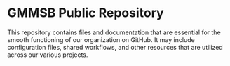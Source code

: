 # GMMSB Public Repository

This repository contains files and documentation that are essential for the smooth functioning of our organization on GitHub. It may include configuration files, shared workflows, and other resources that are utilized across our various projects.

<!--
## Repository Structure

Here is a brief overview of the repository structure:

- **`/workflows`**: Contains GitHub Actions workflows used by our projects.
- **`/docs`**: Documentation and guides for using our organization's GitHub resources.
- **`/configs`**: Configuration files shared across projects (e.g., linter configurations, CI/CD settings).
- **`/scripts`**: Utility scripts that assist with common tasks.
- **`/profile`**: Contains the profile README
- **`README.md`**: This file.

## Contributing

We welcome contributions from all members of the organization. If you have suggestions for improvements or new features, please follow these steps:

1. **Fork the Repository**: Create a fork of this repository to your own GitHub account.
2. **Create a Branch**: Develop your changes on a separate branch.
3. **Submit a Pull Request**: Open a pull request (PR) against the main repository. Provide a clear description of your changes and any relevant details.
4. **Review Process**: Your PR will be reviewed by a member of the organization. Feedback may be provided, and you may need to make additional changes.

Please refer to our [Contributing Guidelines](CONTRIBUTING.md) for more detailed instructions.

## Governance and Guidelines

Our organization follows specific guidelines to ensure consistent practices and high quality across all our projects. Key guidelines include:

- **Coding Standards**: Adherence to the [Coding Standards](CODING_STANDARDS.md).
- **Issue Reporting**: Use the [Issue Template](ISSUE_TEMPLATE.md) for reporting bugs or requesting features.
- **Branch Naming Conventions**: Follow our [Branch Naming Guidelines](BRANCH_NAMING.md).

For a complete overview of our governance model, please refer to the [Governance Document](GOVERNANCE.md).

## Contact Information

If you have any questions or need assistance, please reach out to us:

- **Organization Admins**: [admins@yourorganization.com](mailto:admins@yourorganization.com)
- **Slack Channel**: [#org-support](https://yourorganization.slack.com/messages/org-support)

Thank you for being a part of [Your Organization Name]! Together, we can achieve great things.
-->